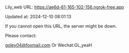 Lily_web URL: https://ae6d-61-165-102-156.ngrok-free.app

Updated at: 2024-12-10 08:01:13

If you cannot open this URL, the server might be down.

Please contact: 

goley04@foxmail.com Or Wechat:GL_yeaH